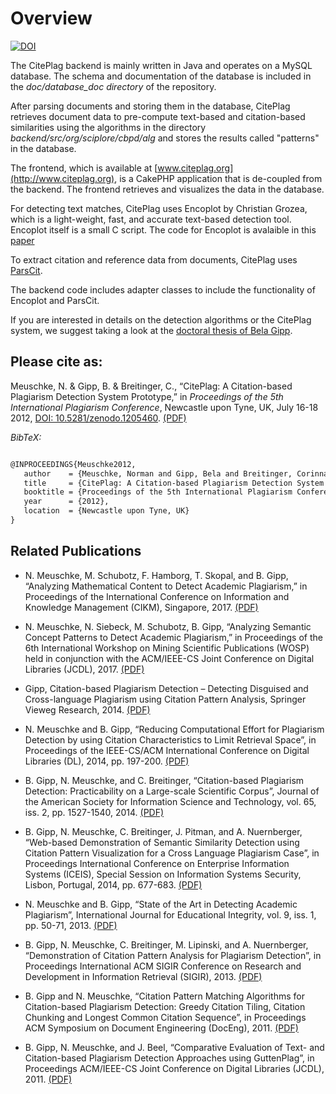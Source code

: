 # Overview #
[![DOI](https://zenodo.org/badge/122351707.svg)](https://zenodo.org/badge/latestdoi/122351707)

The CitePlag backend is mainly written in Java and operates on a MySQL database. The schema and documentation of the database is included in the *doc/database_doc directory* of the repository.

After parsing documents and storing them in the database, CitePlag retrieves document data to pre-compute text-based and citation-based similarities using the algorithms in the directory *backend/src/org/sciplore/cbpd/alg* and stores the results called "patterns" in the database. 

The frontend, which is available at [www.citeplag.org](http://www.citeplag.org), is a CakePHP application that is de-coupled from the backend. The frontend retrieves and visualizes the data in the database.

For detecting text matches, CitePlag uses Encoplot by Christian Grozea, which is a light-weight, fast, and accurate text-based detection tool. Encoplot itself is a small C script. The code for Encoplot is avalaible in this [paper](http://ceur-ws.org/Vol-502/paper2.pdf)

To extract citation and reference data from documents, CitePlag uses [ParsCit](http://aye.comp.nus.edu.sg/parsCit/).

The backend code includes adapter classes to include the functionality of Encoplot and ParsCit.

If you are interested in details on the detection algorithms or the CitePlag system, we suggest taking a look at the [doctoral thesis of Bela Gipp](http://sciplore.org/pub/thesisbelagipp).

## Please cite as: ##

Meuschke, N. & Gipp, B. & Breitinger, C., “CitePlag: A Citation-based Plagiarism Detection System Prototype,” in *Proceedings of the 5th International Plagiarism Conference*, Newcastle upon Tyne, UK, July 16-18 2012, [DOI: 10.5281/zenodo.1205460](https://doi.org/10.5281/zenodo.1205460). [(PDF)](https://doi.org/10.5281/zenodo.1205460)

*BibTeX:*

```tex

@INPROCEEDINGS{Meuschke2012,
   author    = {Meuschke, Norman and Gipp, Bela and Breitinger, Corinna},
   title     = {CitePlag: A Citation-based Plagiarism Detection System Prototype},
   booktitle = {Proceedings of the 5th International Plagiarism Conference},
   year      = {2012},
   location  = {Newcastle upon Tyne, UK}
}
```
## Related Publications ##
- N. Meuschke, M. Schubotz, F. Hamborg, T. Skopal, and B. Gipp, “Analyzing Mathematical Content to Detect Academic Plagiarism,” in Proceedings of the International Conference on Information and Knowledge Management (CIKM), Singapore, 2017. [(PDF)](https://www.gipp.com/wp-content/papercite-data/pdf/meuschke2017b.pdf)

- N. Meuschke, N. Siebeck, M. Schubotz, B. Gipp, “Analyzing Semantic Concept Patterns to Detect Academic Plagiarism,” in Proceedings of the 6th International Workshop on Mining Scientific Publications (WOSP) held in conjunction with the ACM/IEEE-CS Joint Conference on Digital Libraries (JCDL), 2017. [(PDF)](https://www.gipp.com/wp-content/papercite-data/pdf/meuschke2017a.pdf) 

- Gipp, Citation-based Plagiarism Detection – Detecting Disguised and Cross-language Plagiarism using Citation Pattern Analysis, Springer Vieweg Research, 2014. [(PDF)](https://www.gipp.com/wp-content/papercite-data/pdf/thesisbelagipp.pdf) 

- N. Meuschke and B. Gipp, “Reducing Computational Effort for Plagiarism Detection by using Citation Characteristics to Limit Retrieval Space”, in Proceedings of the IEEE-CS/ACM International Conference on Digital Libraries (DL), 2014, pp. 197-200. [(PDF)](https://www.gipp.com/wp-content/papercite-data/pdf/meuschke14.pdf)

- B. Gipp, N. Meuschke, and C. Breitinger, “Citation-based Plagiarism Detection: Practicability on a Large-scale Scientific Corpus”, Journal of the American Society for Information Science and Technology, vol. 65, iss. 2, pp. 1527-1540, 2014. [(PDF)](https://www.gipp.com/wp-content/papercite-data/pdf/gipp13b.pdf)

- B. Gipp, N. Meuschke, C. Breitinger, J. Pitman, and A. Nuernberger, “Web-based Demonstration of Semantic Similarity Detection using Citation Pattern Visualization for a Cross Language Plagiarism Case”, in Proceedings International Conference on Enterprise Information Systems (ICEIS), Special Session on Information Systems Security, Lisbon, Portugal, 2014, pp. 677-683. [(PDF)](https://www.gipp.com/wp-content/papercite-data/pdf/gipp14a.pdf)

- N. Meuschke and B. Gipp, “State of the Art in Detecting Academic Plagiarism”, International Journal for Educational Integrity, vol. 9, iss. 1, pp. 50-71, 2013. [(PDF)](https://www.gipp.com/wp-content/papercite-data/pdf/meuschke13.pdf)

- B. Gipp, N. Meuschke, C. Breitinger, M. Lipinski, and A. Nuernberger, “Demonstration of Citation Pattern Analysis for Plagiarism Detection”, in Proceedings International ACM SIGIR Conference on Research and Development in Information Retrieval (SIGIR), 2013. [(PDF)](https://www.gipp.com/wp-content/papercite-data/pdf/gipp13.pdf)

- B. Gipp and N. Meuschke, “Citation Pattern Matching Algorithms for Citation-based Plagiarism Detection: Greedy Citation Tiling, Citation Chunking and Longest Common Citation Sequence”, in Proceedings ACM Symposium on Document Engineering (DocEng), 2011. [(PDF)](https://www.gipp.com/wp-content/papercite-data/pdf/gipp11c.pdf)

- B. Gipp, N. Meuschke, and J. Beel, “Comparative Evaluation of Text- and Citation-based Plagiarism Detection Approaches using GuttenPlag”, in Proceedings ACM/IEEE-CS Joint Conference on Digital Libraries (JCDL), 2011. [(PDF)](https://www.gipp.com/wp-content/papercite-data/pdf/gipp11.pdf)
